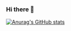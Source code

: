 ### Hi there 👋

[![Anurag's GitHub stats](https://github-readme-stats.vercel.app/api?username=diogoantunes25&?theme=onedark)](https://github.com/anuraghazra/github-readme-stats)
